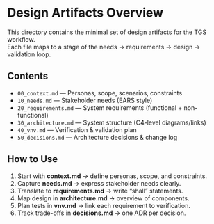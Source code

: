 # Design Artifacts Overview

This directory contains the minimal set of design artifacts for the TGS workflow.  
Each file maps to a stage of the needs → requirements → design → validation loop.

## Contents
- `00_context.md` — Personas, scope, scenarios, constraints
- `10_needs.md` — Stakeholder needs (EARS style)
- `20_requirements.md` — System requirements (functional + non-functional)
- `30_architecture.md` — System structure (C4-level diagrams/links)
- `40_vnv.md` — Verification & validation plan
- `50_decisions.md` — Architecture decisions & change log

## How to Use
1. Start with **context.md** → define personas, scope, and constraints.
2. Capture **needs.md** → express stakeholder needs clearly.
3. Translate to **requirements.md** → write “shall” statements.
4. Map design in **architecture.md** → overview of components.
5. Plan tests in **vnv.md** → link each requirement to verification.
6. Track trade-offs in **decisions.md** → one ADR per decision.
